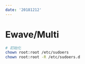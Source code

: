 ```yaml
---
date: '20181212'
---
```


# Ewave/Multi

```bash
# 初始化
chown root:root /etc/sudoers
chown root:root -R /etc/sudoers.d
```
